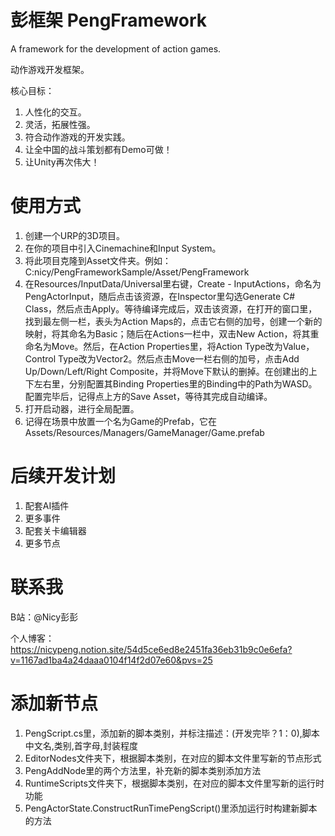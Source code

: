 # 彭框架 PengFramework
A framework for the development of action games.

动作游戏开发框架。

核心目标：
1. 人性化的交互。
2. 灵活，拓展性强。
3. 符合动作游戏的开发实践。
4. 让全中国的战斗策划都有Demo可做！
5. 让Unity再次伟大！

# 使用方式
1. 创建一个URP的3D项目。
2. 在你的项目中引入Cinemachine和Input System。
3. 将此项目克隆到Asset文件夹。例如：C:nicy/PengFrameworkSample/Asset/PengFramework
4. 在Resources/InputData/Universal里右键，Create - InputActions，命名为PengActorInput，随后点击该资源，在Inspector里勾选Generate C# Class，然后点击Apply。等待编译完成后，双击该资源，在打开的窗口里，找到最左侧一栏，表头为Action Maps的，点击它右侧的加号，创建一个新的映射，将其命名为Basic；随后在Actions一栏中，双击New Action，将其重命名为Move。然后，在Action Properties里，将Action Type改为Value，Control Type改为Vector2。然后点击Move一栏右侧的加号，点击Add Up/Down/Left/Right Composite，并将Move下默认的<No Binding>删掉。在创建出的上下左右里，分别配置其Binding Properties里的Binding中的Path为WASD。配置完毕后，记得点上方的Save Asset，等待其完成自动编译。
5. 打开启动器，进行全局配置。
5. 记得在场景中放置一个名为Game的Prefab，它在Assets/Resources/Managers/GameManager/Game.prefab

# 后续开发计划
1. 配套AI插件
2. 更多事件
3. 配套关卡编辑器
4. 更多节点

# 联系我

B站：@Nicy彭彭

个人博客：https://nicypeng.notion.site/54d5ce6ed8e2451fa36eb31b9c0e6efa?v=1167ad1ba4a24daaa0104f14f2d07e60&pvs=25

# 添加新节点
1. PengScript.cs里，添加新的脚本类别，并标注描述：(开发完毕？1：0),脚本中文名,类别,首字母,封装程度
2. EditorNodes文件夹下，根据脚本类别，在对应的脚本文件里写新的节点形式
3. PengAddNode里的两个方法里，补充新的脚本类别添加方法
4. RuntimeScripts文件夹下，根据脚本类别，在对应的脚本文件里写新的运行时功能
5. PengActorState.ConstructRunTimePengScript()里添加运行时构建新脚本的方法